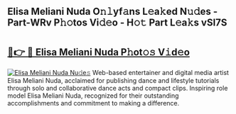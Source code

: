 ## Elisa Meliani Nuda O𝚗𝚕yf𝚊ns L𝚎a𝚔ed N𝚞𝚍es - Part-WRv P𝚑𝚘tos Vi𝚍𝚎o - H𝚘𝚝 Part L𝚎a𝚔s vSI7S

# <h2><a href="http://kfeb1sa.oniu.top/?m=Elisa+Meliani+Nuda">🔗👉 🔴 Elisa Meliani Nuda P𝚑ot𝚘𝚜 V𝚒d𝚎o</a></h2>

[![Elisa Meliani Nuda Nu𝚍e𝚜](https://i.imgur.com/0qMVB7G.gif)](http://kfeb1sa.oniu.top/?m=Elisa+Meliani+Nuda)
Web-based entertainer and digital media artist Elisa Meliani Nuda, acclaimed for publishing dance and lifestyle tutorials through solo and collaborative dance acts and compact clips. Inspiring role model Elisa Meliani Nuda, recognized for their outstanding accomplishments and commitment to making a difference.  
